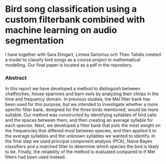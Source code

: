 # Bird song classification using a custom filterbank combined with machine learning on audio segmentation 

I have together with Sara Elmgart, Linnea Sartorius och Theo Tatidis created a model to classify bird songs as a course project in mathematical modelling. Our final paper is located as a pdf in the repository. 

### Abstract

In this report we have developed a method to distinguish between chaffinches, house sparrows and barn owls by analyzing their chirps in the time and frequency domain. In previous studies, the Mel filter bank has been used for this purpose, but we intended to investigate whether a more specific filter bank, designed for the three birds mentioned, would be more suitable. Our method was constructed by identifying syllables of bird calls and the spaces between them, and then creating an average syllable for each species. Next, we developed a filter bank that puts the most weight on the frequencies that differed most between species, and then applied it to the average syllables and the unknown syllables we wanted to identify. In the final step we used principal component analysis (PCA), Naive Bayes classifiers and a matched filter to determine which species the bird is likely to be. Finally, the reliability of the method is evaluated compared to if Mel filters had been used instead.



